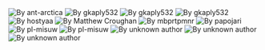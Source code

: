 <img src="nix-owo.png" alt="By ant-arctica"/>
<img src="nix-glow-black.png" alt="By gkaply532"/>
<img src="nix-glow-gruvbox.png" alt="By gkaply532"/>
<img src="nix-glow.png" alt="By gkaply532"/>
<img src="nix-dracula.png" alt="By hostyaa"/>
<img src="nix-brawndo-background-4k.png" alt="By Matthew Croughan"/>
<img src="nixos-declarative.jpg" alt="By mbprtpmnr"/>
<img src="nix-3d-showcase.png" alt="By papojari"/>
<img src="nix-bazel.mp4" alt="By pl-misuw"/>
<img src="nix.mp4" alt="By pl-misuw"/>
<img src="cirno-nixos.png" alt="By unknown author"/>
<img src="mio-purer-than-your-waifu.png" alt="By unknown author"/>
<img src="nix-azurlane-33-22.png" alt="By unknown author"/>